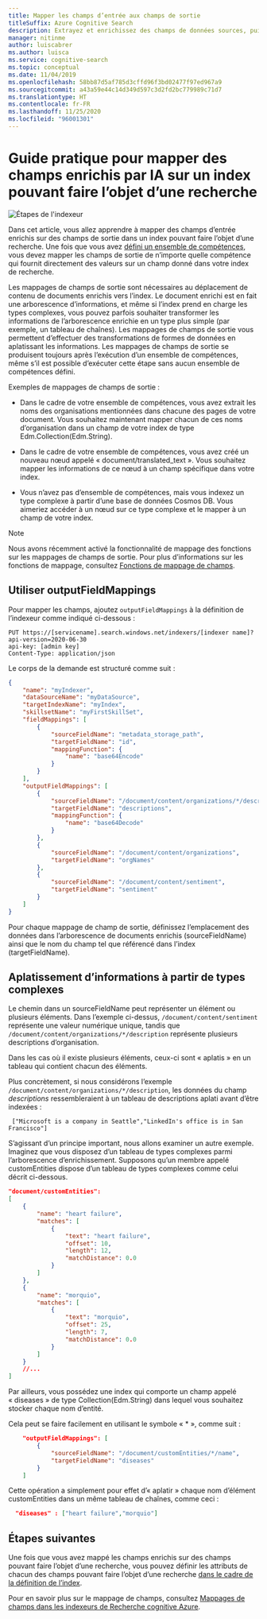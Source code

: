 ```yaml
---
title: Mapper les champs d’entrée aux champs de sortie
titleSuffix: Azure Cognitive Search
description: Extrayez et enrichissez des champs de données sources, puis mappez-les à des champs de sortie dans un index de Recherche cognitive Azure.
manager: nitinme
author: luiscabrer
ms.author: luisca
ms.service: cognitive-search
ms.topic: conceptual
ms.date: 11/04/2019
ms.openlocfilehash: 58bb87d5af785d3cffd96f3bd02477f97ed967a9
ms.sourcegitcommit: a43a59e44c14d349d597c3d2fd2bc779989c71d7
ms.translationtype: HT
ms.contentlocale: fr-FR
ms.lasthandoff: 11/25/2020
ms.locfileid: "96001301"
---
```

# <a name="how-to-map-ai-enriched-fields-to-a-searchable-index"></a>Guide pratique pour mapper des champs enrichis par IA sur un index pouvant faire l’objet d’une recherche

![Étapes de l'indexeur](./media/cognitive-search-output-field-mapping/indexer-stages-output-field-mapping.png "étapes de l'indexeur")

Dans cet article, vous allez apprendre à mapper des champs d’entrée enrichis sur des champs de sortie dans un index pouvant faire l’objet d’une recherche. Une fois que vous avez [défini un ensemble de compétences](cognitive-search-defining-skillset.md), vous devez mapper les champs de sortie de n’importe quelle compétence qui fournit directement des valeurs sur un champ donné dans votre index de recherche.

Les mappages de champs de sortie sont nécessaires au déplacement de contenu de documents enrichis vers l’index.  Le document enrichi est en fait une arborescence d’informations, et même si l’index prend en charge les types complexes, vous pouvez parfois souhaiter transformer les informations de l’arborescence enrichie en un type plus simple (par exemple, un tableau de chaînes). Les mappages de champs de sortie vous permettent d’effectuer des transformations de formes de données en aplatissant les informations. Les mappages de champs de sortie se produisent toujours après l’exécution d’un ensemble de compétences, même s’il est possible d’exécuter cette étape sans aucun ensemble de compétences défini.

Exemples de mappages de champs de sortie :

* Dans le cadre de votre ensemble de compétences, vous avez extrait les noms des organisations mentionnées dans chacune des pages de votre document. Vous souhaitez maintenant mapper chacun de ces noms d’organisation dans un champ de votre index de type Edm.Collection(Edm.String).

* Dans le cadre de votre ensemble de compétences, vous avez créé un nouveau nœud appelé « document/translated_text ». Vous souhaitez mapper les informations de ce nœud à un champ spécifique dans votre index.

* Vous n’avez pas d’ensemble de compétences, mais vous indexez un type complexe à partir d’une base de données Cosmos DB. Vous aimeriez accéder à un nœud sur ce type complexe et le mapper à un champ de votre index.

> [!NOTE]
> Nous avons récemment activé la fonctionnalité de mappage des fonctions sur les mappages de champs de sortie. Pour plus d’informations sur les fonctions de mappage, consultez [Fonctions de mappage de champs](./search-indexer-field-mappings.md#field-mapping-functions).

## <a name="use-outputfieldmappings"></a>Utiliser outputFieldMappings

Pour mapper les champs, ajoutez `outputFieldMappings` à la définition de l’indexeur comme indiqué ci-dessous :

```http
PUT https://[servicename].search.windows.net/indexers/[indexer name]?api-version=2020-06-30
api-key: [admin key]
Content-Type: application/json
```

Le corps de la demande est structuré comme suit :

```json
{
    "name": "myIndexer",
    "dataSourceName": "myDataSource",
    "targetIndexName": "myIndex",
    "skillsetName": "myFirstSkillSet",
    "fieldMappings": [
        {
            "sourceFieldName": "metadata_storage_path",
            "targetFieldName": "id",
            "mappingFunction": {
                "name": "base64Encode"
            }
        }
    ],
    "outputFieldMappings": [
        {
            "sourceFieldName": "/document/content/organizations/*/description",
            "targetFieldName": "descriptions",
            "mappingFunction": {
                "name": "base64Decode"
            }
        },
        {
            "sourceFieldName": "/document/content/organizations",
            "targetFieldName": "orgNames"
        },
        {
            "sourceFieldName": "/document/content/sentiment",
            "targetFieldName": "sentiment"
        }
    ]
}
```

Pour chaque mappage de champ de sortie, définissez l’emplacement des données dans l’arborescence de documents enrichis (sourceFieldName) ainsi que le nom du champ tel que référencé dans l’index (targetFieldName).

## <a name="flattening-information-from-complex-types"></a>Aplatissement d’informations à partir de types complexes 

Le chemin dans un sourceFieldName peut représenter un élément ou plusieurs éléments. Dans l’exemple ci-dessus, ```/document/content/sentiment``` représente une valeur numérique unique, tandis que ```/document/content/organizations/*/description``` représente plusieurs descriptions d’organisation. 

Dans les cas où il existe plusieurs éléments, ceux-ci sont « aplatis » en un tableau qui contient chacun des éléments. 

Plus concrètement, si nous considérons l’exemple ```/document/content/organizations/*/description```, les données du champ *descriptions* ressembleraient à un tableau de descriptions aplati avant d’être indexées :

```
 ["Microsoft is a company in Seattle","LinkedIn's office is in San Francisco"]
```

S’agissant d’un principe important, nous allons examiner un autre exemple. Imaginez que vous disposez d’un tableau de types complexes parmi l’arborescence d’enrichissement. Supposons qu’un membre appelé customEntities dispose d’un tableau de types complexes comme celui décrit ci-dessous.

```json
"document/customEntities": 
[
    {
        "name": "heart failure",
        "matches": [
            {
                "text": "heart failure",
                "offset": 10,
                "length": 12,
                "matchDistance": 0.0
            }
        ]
    },
    {
        "name": "morquio",
        "matches": [
            {
                "text": "morquio",
                "offset": 25,
                "length": 7,
                "matchDistance": 0.0
            }
        ]
    }
    //...
]
```

Par ailleurs, vous possédez une index qui comporte un champ appelé « diseases » de type Collection(Edm.String) dans lequel vous souhaitez stocker chaque nom d’entité. 

Cela peut se faire facilement en utilisant le symbole « \* », comme suit :

```json
    "outputFieldMappings": [
        {
            "sourceFieldName": "/document/customEntities/*/name",
            "targetFieldName": "diseases"
        }
    ]
```

Cette opération a simplement pour effet d’« aplatir » chaque nom d’élément customEntities dans un même tableau de chaînes, comme ceci :

```json
  "diseases" : ["heart failure","morquio"]
```

## <a name="next-steps"></a>Étapes suivantes
Une fois que vous avez mappé les champs enrichis sur des champs pouvant faire l’objet d’une recherche, vous pouvez définir les attributs de chacun des champs pouvant faire l’objet d’une recherche [dans le cadre de la définition de l’index](search-what-is-an-index.md).

Pour en savoir plus sur le mappage de champs, consultez [Mappages de champs dans les indexeurs de Recherche cognitive Azure](search-indexer-field-mappings.md).